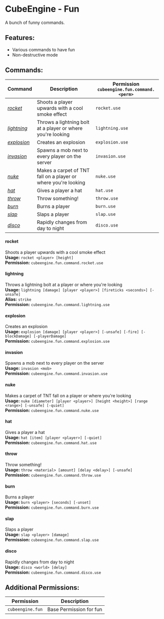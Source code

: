 # CubeEngine - Fun
A bunch of funny commands.

## Features:
 - Various commands to have fun
 - Non-destructive mode

## Commands:

| Command | Description | Permission<br>`cubeengine.fun.command.<perm>` |
| --- | --- | --- |
| [*rocket*](#rocket) | Shoots a player upwards with a cool smoke effect | `rocket.use` |
| [*lightning*](#lightning) | Throws a lightning bolt at a player or where you're looking | `lightning.use` |
| [*explosion*](#explosion) | Creates an explosion | `explosion.use` |
| [*invasion*](#invasion) | Spawns a mob next to every player on the server | `invasion.use` |
| [*nuke*](#nuke) | Makes a carpet of TNT fall on a player or where you're looking | `nuke.use` |
| [*hat*](#hat) | Gives a player a hat | `hat.use` |
| [*throw*](#throw) | Throw something! | `throw.use` |
| [*burn*](#burn) | Burns a player | `burn.use` |
| [*slap*](#slap) | Slaps a player | `slap.use` |
| [*disco*](#disco) | Rapidly changes from day to night | `disco.use` |

#### rocket  
Shoots a player upwards with a cool smoke effect  
**Usage:** `rocket <player> [height]`  
**Permission:** `cubeengine.fun.command.rocket.use`  
  

#### lightning  
Throws a lightning bolt at a player or where you're looking  
**Usage:** `lightning [damage] [player <player>] [fireticks <seconds>] [-unsafe]`  
**Alias:** `strike`  
**Permission:** `cubeengine.fun.command.lightning.use`  
  

#### explosion  
Creates an explosion  
**Usage:** `explosion [damage] [player <player>] [-unsafe] [-fire] [-blockDamage] [-playerDamage]`  
**Permission:** `cubeengine.fun.command.explosion.use`  
  

#### invasion  
Spawns a mob next to every player on the server  
**Usage:** `invasion <mob>`  
**Permission:** `cubeengine.fun.command.invasion.use`  
  

#### nuke  
Makes a carpet of TNT fall on a player or where you're looking  
**Usage:** `nuke [diameter] [player <player>] [height <height>] [range <range>] [-unsafe] [-quiet]`  
**Permission:** `cubeengine.fun.command.nuke.use`  
  

#### hat  
Gives a player a hat  
**Usage:** `hat [item] [player <player>] [-quiet]`  
**Permission:** `cubeengine.fun.command.hat.use`  
  

#### throw  
Throw something!  
**Usage:** `throw <material> [amount] [delay <delay>] [-unsafe]`  
**Permission:** `cubeengine.fun.command.throw.use`  
  

#### burn  
Burns a player  
**Usage:** `burn <player> [seconds] [-unset]`  
**Permission:** `cubeengine.fun.command.burn.use`  
  

#### slap  
Slaps a player  
**Usage:** `slap <player> [damage]`  
**Permission:** `cubeengine.fun.command.slap.use`  
  

#### disco  
Rapidly changes from day to night  
**Usage:** `disco <world> [delay]`  
**Permission:** `cubeengine.fun.command.disco.use`  
  

## Additional Permissions:

| Permission | Description |
| --- | --- |
| `cubeengine.fun` | Base Permission for fun |